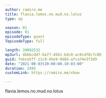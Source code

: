 ```yaml
---
author: ramiro.me
title: flavia.lemos.no.mud.no.lotus
type: ep

season: 01
episode: 01
episodeType: guest
TepisodeType: full

length: 39892532
mp3url: 4bbbcdd7-6a77-4561-bdc0-ac0cdf8c7c08
guid: febce5ff-21c8-45e9-9d8d-afca74e3f3d9
date: "2021-08-03t20:00:00.10-03:00"
duration: 2493
customLink: https://ramiro.me/show

---
```


flavia.lemos.no.mud.no.lotus
